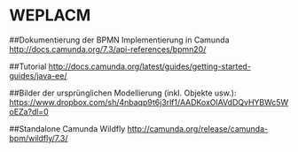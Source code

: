 # WEPLACM

##Dokumentierung der BPMN Implementierung in Camunda
<a>http://docs.camunda.org/7.3/api-references/bpmn20/</a>

##Tutorial
<a>http://docs.camunda.org/latest/guides/getting-started-guides/java-ee/</a>

##Bilder der ursprünglichen Modellierung (inkl. Objekte usw.):
<a>https://www.dropbox.com/sh/4nbaqp9t6j3rlf1/AADKoxOlAVdDQvHYBWc5WoEZa?dl=0</a>

##Standalone Camunda Wildfly 
<a>http://camunda.org/release/camunda-bpm/wildfly/7.3/</a>

